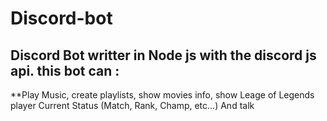 # Discord-bot
Discord Bot writter in Node js with the discord js api.
this bot can : 
--
**Play Music, create playlists, show movies info, show Leage of Legends player Current Status (Match, Rank, Champ, etc...) And talk
